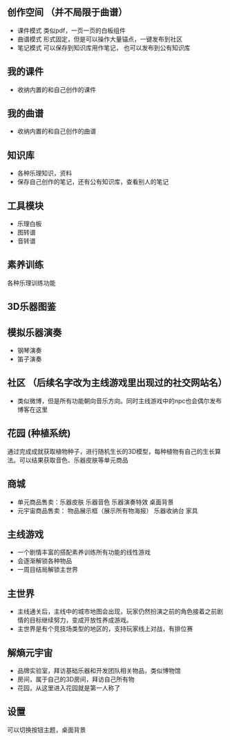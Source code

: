## 创作空间  （并不局限于曲谱）
+ 课件模式  类似pdf，一页一页的白板组件
+ 曲谱模式  形式固定，但是可以操作大量锚点，一键发布到社区
+ 笔记模式  可以保存到知识库用作笔记， 也可以发布到公有知识库

## 我的课件
+ 收纳内置的和自己创作的课件

## 我的曲谱
+ 收纳内置的和自己创作的曲谱

## 知识库
+ 各种乐理知识，资料
+ 保存自己创作的笔记，还有公有知识库，查看别人的笔记

## 工具模块
+ 乐理白板
+ 图转谱
+ 音转谱

## 素养训练
各种乐理训练功能

## 3D乐器图鉴

## 模拟乐器演奏
+ 钢琴演奏
+ 笛子演奏


## 社区 （后续名字改为主线游戏里出现过的社交网站名）
+ 类似微博，但是所有功能朝向音乐方向。同时主线游戏中的npc也会偶尔发布博客在这里

## 花园     (种植系统)
通过完成成就获取植物种子，进行随机生长的3D模型，每种植物有自己的生长算法。可以结果获取音色、乐器皮肤等单元商品

## 商城
+ 单元商品售卖：乐器皮肤 乐器音色 乐器演奏特效 桌面背景
+ 元宇宙商品售卖： 物品展示框（展示所有物海报） 乐器收纳台 家具

## 主线游戏
+ 一个剧情丰富的搭配素养训练所有功能的线性游戏
+ 会逐渐解锁各种物品
+ 一周目结局解锁主世界

## 主世界
+ 主线通关后，主线中的城市地图会出现，玩家仍然扮演之前的角色接着之前剧情的目标继续努力，变成开放性养成游戏。
+ 主世界是有个竞技场类型的地区的，支持玩家线上对战，有排位赛


## 解熵元宇宙
+ 品牌实验室，拜访基础乐器和开发团队相关物品，类似博物馆
+ 房间，属于自己的3D房间，拜访自己所有物
+ 花园，从这里进入花园就是第一人称了

## 设置
可以切换按钮主题，桌面背景
